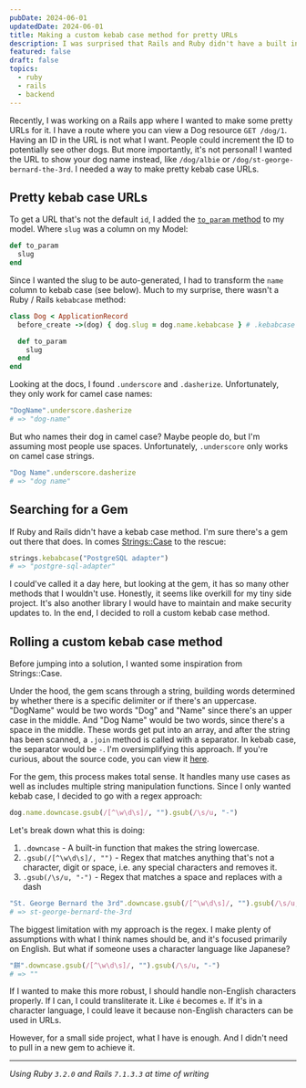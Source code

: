 ```yaml
---
pubDate: 2024-06-01
updatedDate: 2024-06-01
title: Making a custom kebab case method for pretty URLs
description: I was surprised that Rails and Ruby didn't have a built in kebab case method. Adding a gem seemed overkill for me. So I created a custom method to serve pretty URLs.
featured: false
draft: false
topics:
  - ruby
  - rails
  - backend
---
```

Recently, I was working on a Rails app where I wanted to make some pretty URLs for it. I have a route where you can view a Dog resource `GET /dog/1`. Having an ID in the URL is not what I want. People could increment the ID to potentially see other dogs. But more importantly, it's not personal! I wanted the URL to show your dog name instead, like `/dog/albie` or `/dog/st-george-bernard-the-3rd`. I needed a way to make pretty kebab case URLs.

## Pretty kebab case URLs
To get a URL that's not the default `id`, I added the [`to_param` method](https://edgeapi.rubyonrails.org/classes/ActiveRecord/Integration/ClassMethods.html#method-i-to_param) to my model. Where `slug` was a column on my Model:

```ruby
def to_param
  slug
end
```

Since I wanted the slug to be auto-generated, I had to transform the `name` column to kebab case (see below). Much to my surprise, there wasn't a Ruby / Rails `kebabcase` method:

```ruby
class Dog < ApplicationRecord
  before_create ->(dog) { dog.slug = dog.name.kebabcase } # .kebabcase doesn't exist

  def to_param
    slug
  end
end
```

Looking at the docs, I found `.underscore` and `.dasherize`. Unfortunately, they only work for camel case names:

```ruby
"DogName".underscore.dasherize
# => "dog-name"
```

But who names their dog in camel case? Maybe people do, but I'm assuming most people use spaces. Unfortunately, `.underscore` only works on camel case strings.

```ruby
"Dog Name".underscore.dasherize
# => "dog name"
```

## Searching for a Gem

If Ruby and Rails didn't have a kebab case method. I'm sure there's a gem out there that does. In comes [Strings::Case](https://github.com/piotrmurach/strings-case/tree/master) to the rescue:

```ruby
strings.kebabcase("PostgreSQL adapter")
# => "postgre-sql-adapter"
```

I could've called it a day here, but looking at the gem, it has so many other methods that I wouldn't use. Honestly, it seems like overkill for my tiny side project. It's also another library I would have to maintain and make security updates to. In the end, I decided to roll a custom kebab case method.

## Rolling a custom kebab case method

Before jumping into a solution, I wanted some inspiration from Strings::Case.

Under the hood, the gem scans through a string, building words determined by whether there is a specific delimiter or if there's an uppercase. "DogName" would be two words "Dog" and "Name" since there's an upper case in the middle. And "Dog Name" would be two words, since there's a space in the middle. These words get put into an array, and after the string has been scanned, a `.join` method is called with a separator. In kebab case, the separator would be `-`. I'm oversimplifying this approach. If you're curious, about the source code, you can view it [here](https://github.com/piotrmurach/strings-case/blob/master/lib/strings/case.rb#L365).

For the gem, this process makes total sense. It handles many use cases as well as includes multiple string manipulation functions. Since I only wanted kebab case, I decided to go with a regex approach:

```ruby
dog.name.downcase.gsub(/[^\w\d\s]/, "").gsub(/\s/u, "-")
```

Let's break down what this is doing:
1. `.downcase` - A built-in function that makes the string lowercase.
2. `.gsub(/[^\w\d\s]/, "")` - Regex that matches anything that's not a character, digit or space, i.e. any special characters and removes it.
3. `.gsub(/\s/u, "-")` - Regex that matches a space and replaces with a dash

```ruby
"St. George Bernard the 3rd".downcase.gsub(/[^\w\d\s]/, "").gsub(/\s/u, "-")
# => st-george-bernard-the-3rd
```

The biggest limitation with my approach is the regex. I make plenty of assumptions with what I think names should be, and it's focused primarily on English. But what if someone uses a character language like Japanese?

```ruby
"餅".downcase.gsub(/[^\w\d\s]/, "").gsub(/\s/u, "-")
# => ""
```

If I wanted to make this more robust, I should handle non-English characters properly. If I can, I could transliterate it. Like `é` becomes `e`. If it's in a character language, I could leave it because non-English characters can be used in URLs.

However, for a small side project, what I have is enough. And I didn't need to pull in a new gem to achieve it.

---

*Using Ruby `3.2.0` and Rails `7.1.3.3` at time of writing*